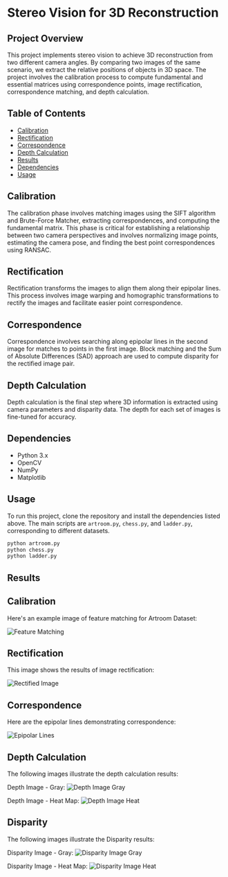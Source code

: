 # Stereo Vision for 3D Reconstruction

## Project Overview

This project implements stereo vision to achieve 3D reconstruction from two different camera angles. By comparing two images of the same scenario, we extract the relative positions of objects in 3D space. The project involves the calibration process to compute fundamental and essential matrices using correspondence points, image rectification, correspondence matching, and depth calculation.

## Table of Contents
- [Calibration](#calibration)
- [Rectification](#rectification)
- [Correspondence](#correspondence)
- [Depth Calculation](#depth-calculation)
- [Results](#results)
- [Dependencies](#dependencies)
- [Usage](#usage)


## Calibration

The calibration phase involves matching images using the SIFT algorithm and Brute-Force Matcher, extracting correspondences, and computing the fundamental matrix. This phase is critical for establishing a relationship between two camera perspectives and involves normalizing image points, estimating the camera pose, and finding the best point correspondences using RANSAC.

## Rectification

Rectification transforms the images to align them along their epipolar lines. This process involves image warping and homographic transformations to rectify the images and facilitate easier point correspondence.

## Correspondence

Correspondence involves searching along epipolar lines in the second image for matches to points in the first image. Block matching and the Sum of Absolute Differences (SAD) approach are used to compute disparity for the rectified image pair.

## Depth Calculation

Depth calculation is the final step where 3D information is extracted using camera parameters and disparity data. The depth for each set of images is fine-tuned for accuracy.

## Dependencies

- Python 3.x
- OpenCV
- NumPy
- Matplotlib

## Usage

To run this project, clone the repository and install the dependencies listed above. The main scripts are `artroom.py`, `chess.py`, and `ladder.py`, corresponding to different datasets.

```bash
python artroom.py
python chess.py
python ladder.py
```

## Results

## Calibration

Here's an example image of feature matching for Artroom Dataset:

![Feature Matching](https://github.com/kalavagunta-vamshi/673-p4/blob/main/results/artroom/chess_matched_image.png)

## Rectification

This image shows the results of image rectification:

![Rectified Image](https://github.com/kalavagunta-vamshi/673-p4/blob/main/results/artroom/rectified_epi_polar_lines_.png)

## Correspondence

Here are the epipolar lines demonstrating correspondence:

![Epipolar Lines](https://github.com/kalavagunta-vamshi/673-p4/blob/main/results/artroom/epi_polar_lines_.png)

## Depth Calculation

The following images illustrate the depth calculation results:

Depth Image - Gray:
![Depth Image Gray](https://github.com/kalavagunta-vamshi/673-p4/blob/main/results/artroom/disparity_image_gray.png)

Depth Image - Heat Map:
![Depth Image Heat](https://github.com/kalavagunta-vamshi/673-p4/blob/main/results/artroom/depth_image_heat.png)

## Disparity

The following images illustrate the Disparity results:

Disparity Image - Gray:
![Disparity Image Gray](https://github.com/kalavagunta-vamshi/673-p4/blob/main/results/artroom/disparity_image_gray.png)

Disparity Image - Heat Map:
![Disparity Image Heat](https://github.com/kalavagunta-vamshi/673-p4/blob/main/results/artroom/disparity_image_heat.png)


